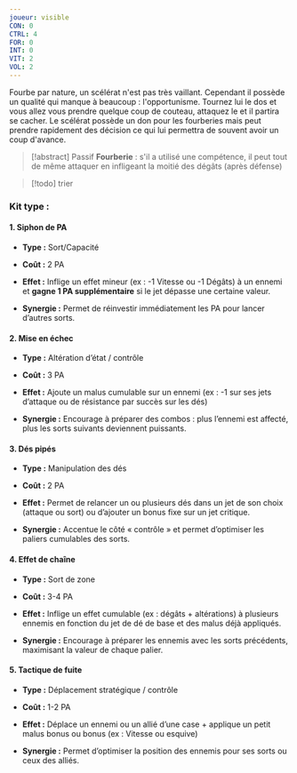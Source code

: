 ```yaml
---
joueur: visible
CON: 0
CTRL: 4
FOR: 0
INT: 0
VIT: 2
VOL: 2
---
```


Fourbe par nature, un scélérat n'est pas très vaillant. Cependant il possède un qualité qui manque à beaucoup : l'opportunisme.
Tournez lui le dos et vous allez vous prendre quelque coup de couteau, attaquez le et il partira se cacher.
Le scélérat possède un don pour les fourberies mais peut prendre rapidement des décision ce qui lui permettra de souvent avoir un coup d'avance.


> [!abstract] Passif
> **Fourberie** : s'il a utilisé une compétence, il peut tout de même attaquer en infligeant la moitié des dégâts (après défense)


> [!todo]
> trier
### **Kit type :**

#### 1. **Siphon de PA**

- **Type :** Sort/Capacité
    
- **Coût :** 2 PA
    
- **Effet :** Inflige un effet mineur (ex : -1 Vitesse ou -1 Dégâts) à un ennemi et **gagne 1 PA supplémentaire** si le jet dépasse une certaine valeur.
    
- **Synergie :** Permet de réinvestir immédiatement les PA pour lancer d’autres sorts.
    

#### 2. **Mise en échec**

- **Type :** Altération d’état / contrôle
    
- **Coût :** 3 PA
    
- **Effet :** Ajoute un malus cumulable sur un ennemi (ex : -1 sur ses jets d’attaque ou de résistance par succès sur les dés)
    
- **Synergie :** Encourage à préparer des combos : plus l’ennemi est affecté, plus les sorts suivants deviennent puissants.
    

#### 3. **Dés pipés**

- **Type :** Manipulation des dés
    
- **Coût :** 2 PA
    
- **Effet :** Permet de relancer un ou plusieurs dés dans un jet de son choix (attaque ou sort) ou d’ajouter un bonus fixe sur un jet critique.
    
- **Synergie :** Accentue le côté « contrôle » et permet d’optimiser les paliers cumulables des sorts.
    

#### 4. **Effet de chaîne**

- **Type :** Sort de zone
    
- **Coût :** 3-4 PA
    
- **Effet :** Inflige un effet cumulable (ex : dégâts + altérations) à plusieurs ennemis en fonction du jet de dé de base et des malus déjà appliqués.
    
- **Synergie :** Encourage à préparer les ennemis avec les sorts précédents, maximisant la valeur de chaque palier.
    

#### 5. **Tactique de fuite**

- **Type :** Déplacement stratégique / contrôle
    
- **Coût :** 1-2 PA
    
- **Effet :** Déplace un ennemi ou un allié d’une case + applique un petit malus bonus ou bonus (ex : Vitesse ou esquive)
    
- **Synergie :** Permet d’optimiser la position des ennemis pour ses sorts ou ceux des alliés.